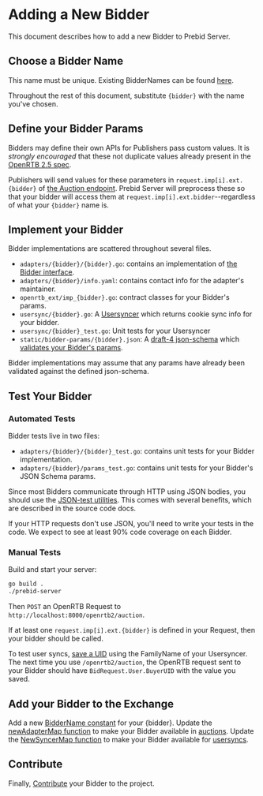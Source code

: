 # Adding a New Bidder

This document describes how to add a new Bidder to Prebid Server.

## Choose a Bidder Name

This name must be unique. Existing BidderNames can be found [here](../../openrtb_ext/bidders.go).

Throughout the rest of this document, substitute `{bidder}` with the name you've chosen.

## Define your Bidder Params

Bidders may define their own APIs for Publishers pass custom values. It is _strongly encouraged_ that these not
duplicate values already present in the [OpenRTB 2.5 spec](https://www.iab.com/wp-content/uploads/2016/03/OpenRTB-API-Specification-Version-2-5-FINAL.pdf).

Publishers will send values for these parameters in `request.imp[i].ext.{bidder}` of
[the Auction endpoint](../endpoints/openrtb2/auction.md). Prebid Server will preprocess these so that
your bidder will access them at `request.imp[i].ext.bidder`--regardless of what your `{bidder}` name is.

## Implement your Bidder

Bidder implementations are scattered throughout several files.

- `adapters/{bidder}/{bidder}.go`: contains an implementation of [the Bidder interface](../../adapters/bidder.go).
- `adapters/{bidder}/info.yaml`: contains contact info for the adapter's maintainer.
- `openrtb_ext/imp_{bidder}.go`: contract classes for your Bidder's params.
- `usersync/{bidder}.go`: A [Usersyncer](../../usersync/usersync.go) which returns cookie sync info for your bidder.
- `usersync/{bidder}_test.go`: Unit tests for your Usersyncer
- `static/bidder-params/{bidder}.json`: A [draft-4 json-schema](https://spacetelescope.github.io/understanding-json-schema/) which [validates your Bidder's params](https://www.jsonschemavalidator.net/).

Bidder implementations may assume that any params have already been validated against the defined json-schema.

## Test Your Bidder

### Automated Tests

Bidder tests live in two files:

- `adapters/{bidder}/{bidder}_test.go`: contains unit tests for your Bidder implementation.
- `adapters/{bidder}/params_test.go`: contains unit tests for your Bidder's JSON Schema params.

Since most Bidders communicate through HTTP using JSON bodies, you should
use the [JSON-test utilities](../../adapters/adapterstest/test_json.go).
This comes with several benefits, which are described in the source code docs.

If your HTTP requests don't use JSON, you'll need to write your tests in the code.
We expect to see at least 90% code coverage on each Bidder.

### Manual Tests

Build and start your server:

```bash
go build .
./prebid-server
```

Then `POST` an OpenRTB Request to `http://localhost:8000/openrtb2/auction`.

If at least one `request.imp[i].ext.{bidder}` is defined in your Request,
then your bidder should be called.

To test user syncs, [save a UID](../endpoints/setuid.md) using the FamilyName of your Usersyncer.
The next time you use `/openrtb2/auction`, the OpenRTB request sent to your Bidder should have
`BidRequest.User.BuyerUID` with the value you saved.

## Add your Bidder to the Exchange

Add a new [BidderName constant](../../openrtb_ext/bidders.go) for your {bidder}.
Update the [newAdapterMap function](../../exchange/adapter_map.go) to make your Bidder available in [auctions](../endpoints/openrtb2/auction).
Update the [NewSyncerMap function](../../usersync/usersync.go) to make your Bidder available for [usersyncs](../endpoints/setuid.md).

## Contribute

Finally, [Contribute](contributing.md) your Bidder to the project.
